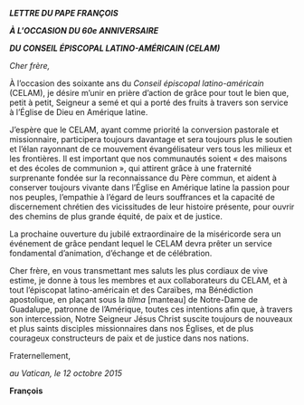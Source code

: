 ***LETTRE DU PAPE FRANÇOIS***

***À L'OCCASION DU 60e ANNIVERSAIRE***

***DU CONSEIL ÉPISCOPAL LATINO-AMÉRICAIN (CELAM)***

*Cher frère,*

À l’occasion des soixante ans du *Conseil épiscopal latino-américain* (CELAM), je désire m’unir en prière d’action de grâce pour tout le bien que, petit à petit, Seigneur a semé et qui a porté des fruits à travers son service à l’Église de Dieu en Amérique latine.

J’espère que le CELAM, ayant comme priorité la conversion pastorale et missionnaire, participera toujours davantage et sera toujours plus le soutien et l’élan rayonnant de ce mouvement évangélisateur vers tous les milieux et les frontières. Il est important que nos communautés soient « des maisons et des écoles de communion », qui attirent grâce à une fraternité surprenante fondée sur la reconnaissance du Père commun, et aident à conserver toujours vivante dans l’Église en Amérique latine la passion pour nos peuples, l’empathie à l’égard de leurs souffrances et la capacité de discernement chrétien des vicissitudes de leur histoire présente, pour ouvrir des chemins de plus grande équité, de paix et de justice.

La prochaine ouverture du jubilé extraordinaire de la miséricorde sera un événement de grâce pendant lequel le CELAM devra prêter un service fondamental d’animation, d’échange et de célébration.

Cher frère, en vous transmettant mes saluts les plus cordiaux de vive estime, je donne à tous les membres et aux collaborateurs du CELAM, et à tout l’épiscopat latino-américain et des Caraïbes, ma Bénédiction apostolique, en plaçant sous la *tilma* [manteau] de Notre-Dame de Guadalupe, patronne de l’Amérique, toutes ces intentions afin que, à travers son intercession, Notre Seigneur Jésus Christ suscite toujours de nouveaux et plus saints disciples missionnaires dans nos Églises, et de plus courageux constructeurs de paix et de justice dans nos nations.

Fraternellement,

*au Vatican, le 12 octobre 2015*

**François**